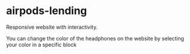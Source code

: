 # airpods-lending


Responsive website with interactivity.


You can change the color of the headphones on the website by selecting your color in a specific block
